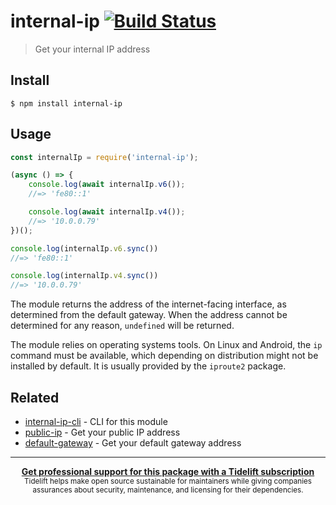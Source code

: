 # internal-ip [![Build Status](https://travis-ci.org/sindresorhus/internal-ip.svg?branch=master)](https://travis-ci.org/sindresorhus/internal-ip)

> Get your internal IP address

## Install

```
$ npm install internal-ip
```

## Usage

```js
const internalIp = require('internal-ip');

(async () => {
	console.log(await internalIp.v6());
	//=> 'fe80::1'

	console.log(await internalIp.v4());
	//=> '10.0.0.79'
})();

console.log(internalIp.v6.sync())
//=> 'fe80::1'

console.log(internalIp.v4.sync())
//=> '10.0.0.79'
```

The module returns the address of the internet-facing interface, as determined from the default gateway. When the address cannot be determined for any reason, `undefined` will be returned.

The module relies on operating systems tools. On Linux and Android, the `ip` command must be available, which depending on distribution might not be installed by default. It is usually provided by the `iproute2` package.

## Related

- [internal-ip-cli](https://github.com/sindresorhus/internal-ip-cli) - CLI for this module
- [public-ip](https://github.com/sindresorhus/public-ip) - Get your public IP address
- [default-gateway](https://github.com/silverwind/default-gateway) - Get your default gateway address

---

<div align="center">
	<b>
		<a href="https://tidelift.com/subscription/pkg/npm-internal-ip?utm_source=npm-internal-ip&utm_medium=referral&utm_campaign=readme">Get professional support for this package with a Tidelift subscription</a>
	</b>
	<br>
	<sub>
		Tidelift helps make open source sustainable for maintainers while giving companies<br>assurances about security, maintenance, and licensing for their dependencies.
	</sub>
</div>
